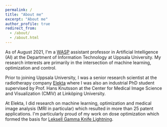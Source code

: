 ```yaml
---
permalink: /
title: "About me"
excerpt: "About me"
author_profile: true
redirect_from: 
  - /about/
  - /about.html
---
```


As of August 2021, I'm a [WASP](https://wasp-sweden.org/) assistant professor in Artificial Intelligence (AI) at the Department of Information Technology at Uppsala University. My research interests are primarily in the intersection of machine learning, optimization and control.

Prior to joining Uppsala University, I was a senior research scientist at the radiotherapy company [Elekta](www.elekta.com) where I was also an industrial PhD student supervised by Prof. Hans Knutsson at the Center for Medical Image Science and Visualization (CMIV) at Linköping University.

At Elekta, I did research on machine learning, optimization and medical image analysis (MRI in particular) which resulted in more than 25 patent applications. I'm particularly proud of my work on dose optimization which formed the basis for [Leksell Gamma Knife Lightning](https://www.elekta.com/radiosurgery/leksell-gamma-knife-lightning/).
